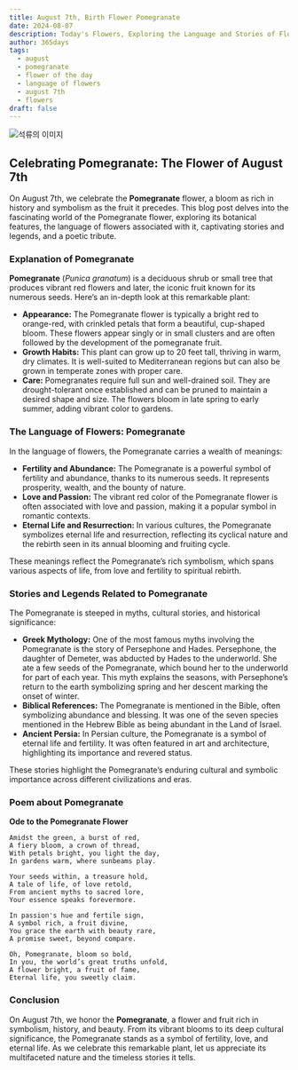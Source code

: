 ```yaml
---
title: August 7th, Birth Flower Pomegranate
date: 2024-08-07
description: Today's Flowers, Exploring the Language and Stories of Flowers Pomegranate
author: 365days
tags:
  - august
  - pomegranate
  - flower of the day
  - language of flowers
  - august 7th
  - flowers
draft: false
---
```


![석류의 이미지](https://cdn.pixabay.com/photo/2012/09/30/02/58/flowers-58556_1280.jpg#center)


## Celebrating Pomegranate: The Flower of August 7th

On August 7th, we celebrate the **Pomegranate** flower, a bloom as rich in history and symbolism as the fruit it precedes. This blog post delves into the fascinating world of the Pomegranate flower, exploring its botanical features, the language of flowers associated with it, captivating stories and legends, and a poetic tribute.

### Explanation of Pomegranate

**Pomegranate** (*Punica granatum*) is a deciduous shrub or small tree that produces vibrant red flowers and later, the iconic fruit known for its numerous seeds. Here’s an in-depth look at this remarkable plant:

- **Appearance:** The Pomegranate flower is typically a bright red to orange-red, with crinkled petals that form a beautiful, cup-shaped bloom. These flowers appear singly or in small clusters and are often followed by the development of the pomegranate fruit.
- **Growth Habits:** This plant can grow up to 20 feet tall, thriving in warm, dry climates. It is well-suited to Mediterranean regions but can also be grown in temperate zones with proper care.
- **Care:** Pomegranates require full sun and well-drained soil. They are drought-tolerant once established and can be pruned to maintain a desired shape and size. The flowers bloom in late spring to early summer, adding vibrant color to gardens.

### The Language of Flowers: Pomegranate

In the language of flowers, the Pomegranate carries a wealth of meanings:

- **Fertility and Abundance:** The Pomegranate is a powerful symbol of fertility and abundance, thanks to its numerous seeds. It represents prosperity, wealth, and the bounty of nature.
- **Love and Passion:** The vibrant red color of the Pomegranate flower is often associated with love and passion, making it a popular symbol in romantic contexts.
- **Eternal Life and Resurrection:** In various cultures, the Pomegranate symbolizes eternal life and resurrection, reflecting its cyclical nature and the rebirth seen in its annual blooming and fruiting cycle.

These meanings reflect the Pomegranate’s rich symbolism, which spans various aspects of life, from love and fertility to spiritual rebirth.

### Stories and Legends Related to Pomegranate

The Pomegranate is steeped in myths, cultural stories, and historical significance:

- **Greek Mythology:** One of the most famous myths involving the Pomegranate is the story of Persephone and Hades. Persephone, the daughter of Demeter, was abducted by Hades to the underworld. She ate a few seeds of the Pomegranate, which bound her to the underworld for part of each year. This myth explains the seasons, with Persephone’s return to the earth symbolizing spring and her descent marking the onset of winter.
- **Biblical References:** The Pomegranate is mentioned in the Bible, often symbolizing abundance and blessing. It was one of the seven species mentioned in the Hebrew Bible as being abundant in the Land of Israel.
- **Ancient Persia:** In Persian culture, the Pomegranate is a symbol of eternal life and fertility. It was often featured in art and architecture, highlighting its importance and revered status.

These stories highlight the Pomegranate’s enduring cultural and symbolic importance across different civilizations and eras.

### Poem about Pomegranate

**Ode to the Pomegranate Flower**

	Amidst the green, a burst of red,
	A fiery bloom, a crown of thread,
	With petals bright, you light the day,
	In gardens warm, where sunbeams play.
	
	Your seeds within, a treasure hold,
	A tale of life, of love retold,
	From ancient myths to sacred lore,
	Your essence speaks forevermore.
	
	In passion's hue and fertile sign,
	A symbol rich, a fruit divine,
	You grace the earth with beauty rare,
	A promise sweet, beyond compare.
	
	Oh, Pomegranate, bloom so bold,
	In you, the world’s great truths unfold,
	A flower bright, a fruit of fame,
	Eternal life, you sweetly claim.

### Conclusion

On August 7th, we honor the **Pomegranate**, a flower and fruit rich in symbolism, history, and beauty. From its vibrant blooms to its deep cultural significance, the Pomegranate stands as a symbol of fertility, love, and eternal life. As we celebrate this remarkable plant, let us appreciate its multifaceted nature and the timeless stories it tells.